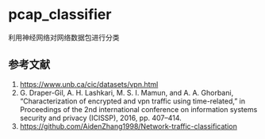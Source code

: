 # pcap_classifier

利用神经网络对网络数据包进行分类

## 参考文献

1. <https://www.unb.ca/cic/datasets/vpn.html>
2. G. Draper-Gil, A. H. Lashkari, M. S. I. Mamun, and A. A. Ghorbani, “Characterization of encrypted and vpn traffic using time-related,” in Proceedings of the 2nd international conference on information systems security and privacy (ICISSP), 2016, pp. 407–414.
3. <https://github.com/AidenZhang1998/Network-traffic-classification>
